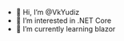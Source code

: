 - 👋 Hi, I’m @VkYudiz
- 👀 I’m interested in .NET Core
- 🌱 I’m currently learning blazor

<!---
VkYudiz/VkYudiz is a ✨ special ✨ repository because its `README.md` (this file) appears on your GitHub profile.
You can click the Preview link to take a look at your changes.
--->
